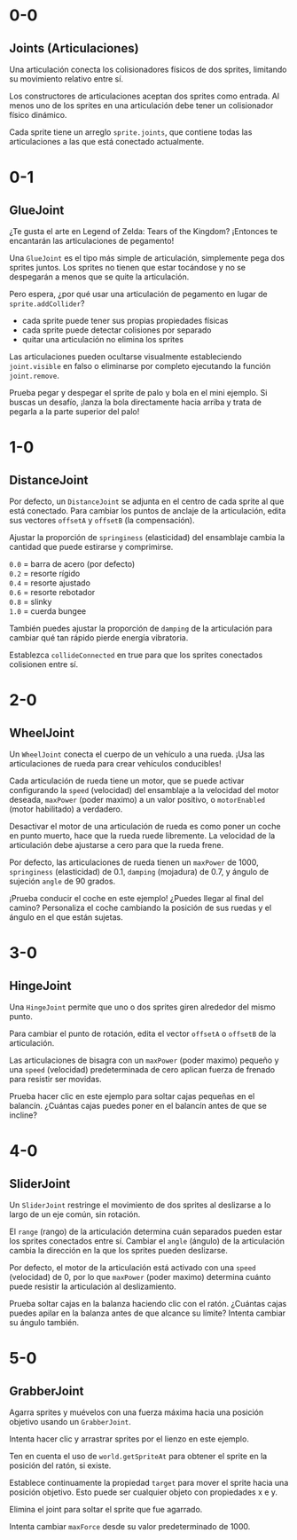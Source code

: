 # 0-0

## Joints (Articulaciones)

Una articulación conecta los colisionadores físicos de dos sprites, limitando su movimiento relativo entre sí.

Los constructores de articulaciones aceptan dos sprites como entrada. Al menos uno de los sprites en una articulación debe tener un colisionador físico dinámico.

Cada sprite tiene un arreglo `sprite.joints`, que contiene todas las articulaciones a las que está conectado actualmente.

# 0-1

## GlueJoint

¿Te gusta el arte en Legend of Zelda: Tears of the Kingdom? ¡Entonces te encantarán las articulaciones de pegamento!

Una `GlueJoint` es el tipo más simple de articulación, simplemente pega dos sprites juntos. Los sprites no tienen que estar tocándose y no se despegarán a menos que se quite la articulación.

Pero espera, ¿por qué usar una articulación de pegamento en lugar de `sprite.addCollider`?

- cada sprite puede tener sus propias propiedades físicas
- cada sprite puede detectar colisiones por separado
- quitar una articulación no elimina los sprites

Las articulaciones pueden ocultarse visualmente estableciendo `joint.visible` en falso o eliminarse por completo ejecutando la función `joint.remove`.

Prueba pegar y despegar el sprite de palo y bola en el mini ejemplo. Si buscas un desafío, ¡lanza la bola directamente hacia arriba y trata de pegarla a la parte superior del palo!

# 1-0

## DistanceJoint

Por defecto, un `DistanceJoint` se adjunta en el centro de cada sprite al que está conectado. Para cambiar los puntos de anclaje de la articulación, edita sus vectores `offsetA` y `offsetB` (la compensación).

Ajustar la proporción de `springiness` (elasticidad) del ensamblaje cambia la cantidad que puede estirarse y comprimirse.

`0.0` = barra de acero (por defecto)  
`0.2` = resorte rígido  
`0.4` = resorte ajustado  
`0.6` = resorte rebotador  
`0.8` = slinky  
`1.0` = cuerda bungee

También puedes ajustar la proporción de `damping` de la articulación para cambiar qué tan rápido pierde energía vibratoria.

Establezca `collideConnected` en true para que los sprites conectados colisionen entre sí.

# 2-0

## WheelJoint

Un `WheelJoint` conecta el cuerpo de un vehículo a una rueda. ¡Usa las articulaciones de rueda para crear vehículos conducibles!

Cada articulación de rueda tiene un motor, que se puede activar configurando la `speed` (velocidad) del ensamblaje a la velocidad del motor deseada, `maxPower` (poder maximo) a un valor positivo, o `motorEnabled` (motor habilitado) a verdadero.

Desactivar el motor de una articulación de rueda es como poner un coche en punto muerto, hace que la rueda ruede libremente. La velocidad de la articulación debe ajustarse a cero para que la rueda frene.

Por defecto, las articulaciones de rueda tienen un `maxPower` de 1000, `springiness` (elasticidad) de 0.1, `damping` (mojadura) de 0.7, y ángulo de sujeción `angle` de 90 grados.

¡Prueba conducir el coche en este ejemplo! ¿Puedes llegar al final del camino? Personaliza el coche cambiando la posición de sus ruedas y el ángulo en el que están sujetas.

# 3-0

## HingeJoint

Una `HingeJoint` permite que uno o dos sprites giren alrededor del mismo punto.

Para cambiar el punto de rotación, edita el vector `offsetA` o `offsetB` de la articulación.

Las articulaciones de bisagra con un `maxPower` (poder maximo) pequeño y una `speed` (velocidad) predeterminada de cero aplican fuerza de frenado para resistir ser movidas.

Prueba hacer clic en este ejemplo para soltar cajas pequeñas en el balancín. ¿Cuántas cajas puedes poner en el balancín antes de que se incline?

# 4-0

## SliderJoint

Un `SliderJoint` restringe el movimiento de dos sprites al deslizarse a lo largo de un eje común, sin rotación.

El `range` (rango) de la articulación determina cuán separados pueden estar los sprites conectados entre sí. Cambiar el `angle` (ángulo) de la articulación cambia la dirección en la que los sprites pueden deslizarse.

Por defecto, el motor de la articulación está activado con una `speed` (velocidad) de 0, por lo que `maxPower` (poder maximo) determina cuánto puede resistir la articulación al deslizamiento.

Prueba soltar cajas en la balanza haciendo clic con el ratón. ¿Cuántas cajas puedes apilar en la balanza antes de que alcance su límite? Intenta cambiar su ángulo también.

# 5-0

## GrabberJoint

Agarra sprites y muévelos con una fuerza máxima hacia una posición objetivo usando un `GrabberJoint`.

Intenta hacer clic y arrastrar sprites por el lienzo en este ejemplo.

Ten en cuenta el uso de `world.getSpriteAt` para obtener el sprite en la posición del ratón, si existe.

Establece continuamente la propiedad `target` para mover el sprite hacia una posición objetivo. Esto puede ser cualquier objeto con propiedades x e y.

Elimina el joint para soltar el sprite que fue agarrado.

Intenta cambiar `maxForce` desde su valor predeterminado de 1000.
